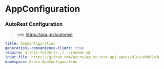 # AppConfiguration
### AutoRest Configuration
> see https://aka.ms/autorest

``` yaml
title: AppConfiguration
generation1-convenience-client: true
require: $(this-folder)/../../readme.md
input-file: https://github.com/Azure/azure-rest-api-specs/blob/e606243e5297312781dd7dbfd7ab76d2329cc088/specification/appconfiguration/data-plane/Microsoft.AppConfiguration/stable/1.0/appconfiguration.json
namespace: Azure.AppConfiguration
```
